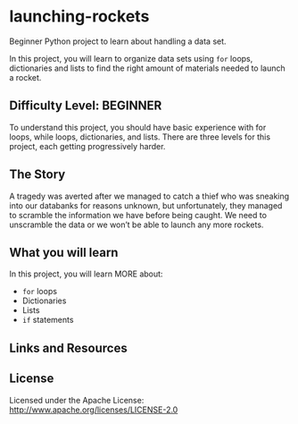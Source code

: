 # launching-rockets 


Beginner Python project to learn about handling a data set.

In this project, you will learn to organize data sets using `for` loops, dictionaries and lists to find the right amount of materials needed to launch a rocket.

## Difficulty Level:  BEGINNER

To understand this project, you should have basic experience with for loops, while loops, dictionaries, and lists. There are three levels for this project, each getting progressively harder.

## The Story

A tragedy was averted after we managed to catch a thief who was sneaking into our databanks for reasons unknown, but unfortunately, they managed to scramble the information we have before being caught. We need to unscramble the data or we won’t be able to launch any more rockets.

## What you will learn

In this project, you will learn MORE about:
* `for` loops
* Dictionaries
* Lists
* `if` statements


## Links and Resources


## License

Licensed under the Apache License: http://www.apache.org/licenses/LICENSE-2.0
